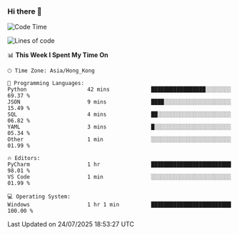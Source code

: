 ### Hi there 👋

<!--
**RoiexLee/RoiexLee** is a ✨ _special_ ✨ repository because its `README.md` (this file) appears on your GitHub profile.

Here are some ideas to get you started:

- 🔭 I’m currently working on ...
- 🌱 I’m currently learning ...
- 👯 I’m looking to collaborate on ...
- 🤔 I’m looking for help with ...
- 💬 Ask me about ...
- 📫 How to reach me: ...
- 😄 Pronouns: ...
- ⚡ Fun fact: ...
-->

<!--START_SECTION:waka-->
![Code Time](http://img.shields.io/badge/Code%20Time-1%2C208%20hrs%2032%20mins-blue)

![Lines of code](https://img.shields.io/badge/From%20Hello%20World%20I%27ve%20Written-41.6%20thousand%20lines%20of%20code-blue)

📊 **This Week I Spent My Time On** 

```text
🕑︎ Time Zone: Asia/Hong_Kong

💬 Programming Languages: 
Python                   42 mins             █████████████████░░░░░░░░   69.37 % 
JSON                     9 mins              ████░░░░░░░░░░░░░░░░░░░░░   15.49 % 
SQL                      4 mins              ██░░░░░░░░░░░░░░░░░░░░░░░   06.82 % 
YAML                     3 mins              █░░░░░░░░░░░░░░░░░░░░░░░░   05.34 % 
Other                    1 min               ░░░░░░░░░░░░░░░░░░░░░░░░░   01.99 % 

🔥 Editors: 
PyCharm                  1 hr                █████████████████████████   98.01 % 
VS Code                  1 min               ░░░░░░░░░░░░░░░░░░░░░░░░░   01.99 % 

💻 Operating System: 
Windows                  1 hr 1 min          █████████████████████████   100.00 % 
```


 Last Updated on 24/07/2025 18:53:27 UTC
<!--END_SECTION:waka-->
